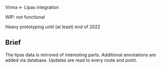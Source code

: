 Virma ←	Lipas integration

WIP: not functional

Heavy prototyping until (at least) end of 2022

## Brief

The lipas data is mirrored of interesting parts. Additional annotations are added via database. Updates are read to every route and point.
